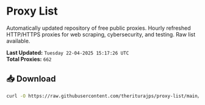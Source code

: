 # Proxy List

Automatically updated repository of free public proxies. Hourly refreshed HTTP/HTTPS proxies for web scraping, cybersecurity, and testing. Raw list available.

**Last Updated:** `Tuesday 22-04-2025 15:17:26 UTC`  
**Total Proxies:** `662`

## 📥 Download
```bash
curl -O https://raw.githubusercontent.com/theriturajps/proxy-list/main/proxies.txt

